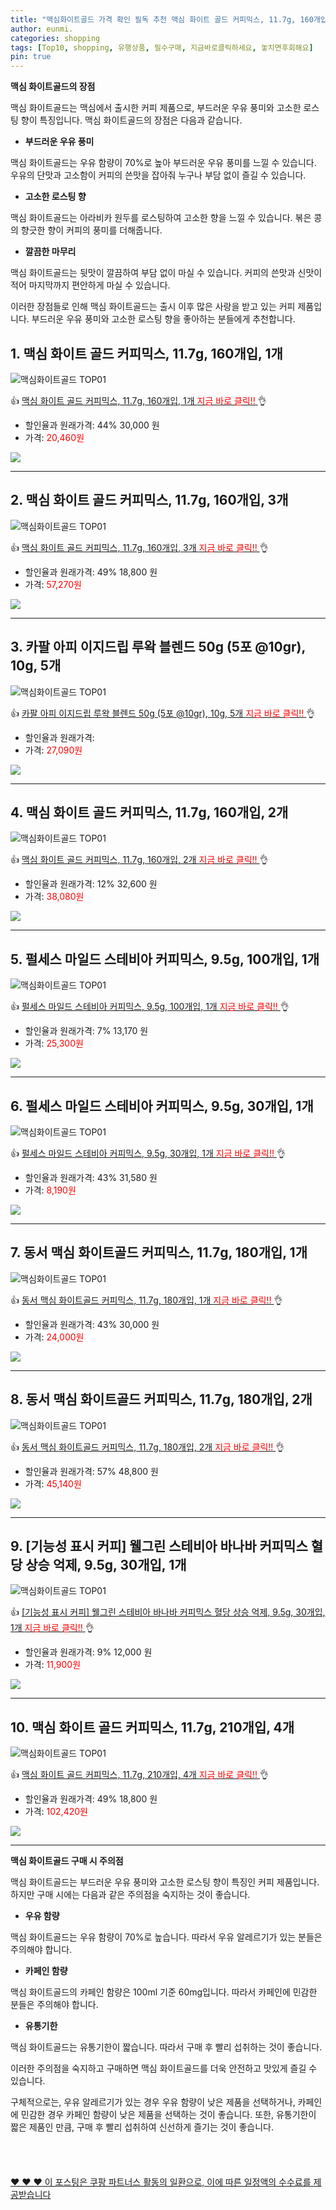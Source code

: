 ```yaml
---
title: "맥심화이트골드 가격 확인 필독 추천 맥심 화이트 골드 커피믹스, 11.7g, 160개입, 1개 비교 장점 구매가이드"
author: eunmi.
categories: shopping
tags: [Top10, shopping, 유행상품, 필수구매, 지금바로클릭하세요, 놓치면후회해요]
pin: true
---
```

**맥심 화이트골드의 장점**

맥심 화이트골드는 맥심에서 출시한 커피 제품으로, 부드러운 우유 풍미와 고소한 로스팅 향이 특징입니다. 맥심 화이트골드의 장점은 다음과 같습니다.

* **부드러운 우유 풍미**

맥심 화이트골드는 우유 함량이 70%로 높아 부드러운 우유 풍미를 느낄 수 있습니다. 우유의 단맛과 고소함이 커피의 쓴맛을 잡아줘 누구나 부담 없이 즐길 수 있습니다.

* **고소한 로스팅 향**

맥심 화이트골드는 아라비카 원두를 로스팅하여 고소한 향을 느낄 수 있습니다. 볶은 콩의 향긋한 향이 커피의 풍미를 더해줍니다.

* **깔끔한 마무리**

맥심 화이트골드는 뒷맛이 깔끔하여 부담 없이 마실 수 있습니다. 커피의 쓴맛과 신맛이 적어 마지막까지 편안하게 마실 수 있습니다.

이러한 장점들로 인해 맥심 화이트골드는 출시 이후 많은 사랑을 받고 있는 커피 제품입니다. 부드러운 우유 풍미와 고소한 로스팅 향을 좋아하는 분들에게 추천합니다.

   

## 1. 맥심 화이트 골드 커피믹스, 11.7g, 160개입, 1개

![맥심화이트골드 TOP01](https://thumbnail9.coupangcdn.com/thumbnails/remote/230x230ex/image/retail/images/8322375083974394-24de8f96-64ab-4e6d-af9d-261c11ce6b05.jpg)


👍 [맥심 화이트 골드 커피믹스, 11.7g, 160개입, 1개 <font color=red> 지금 바로 클릭!! </font> ](https://link.coupang.com/re/AFFSDP?lptag=AF3617701&subid=GithubCoopas&pageKey=7525065587&traceid=V0-153&itemId=3042075337&vendorItemId=71030128057) 👌 


- 할인율과 원래가격: 44%  30,000   원
- 가격: <span style='color:red'>20,460원</span>

[![](/discount_price.png)](https://link.coupang.com/re/AFFSDP?lptag=AF3617701&subid=GithubCoopas&pageKey=7525065587&traceid=V0-153&itemId=3042075337&vendorItemId=71030128057)

---


   

## 2. 맥심 화이트 골드 커피믹스, 11.7g, 160개입, 3개

![맥심화이트골드 TOP01](https://thumbnail8.coupangcdn.com/thumbnails/remote/230x230ex/image/retail/images/631312089627643-92f104d4-a4e0-4685-b9e9-fe55d1fc8113.jpg)


👍 [맥심 화이트 골드 커피믹스, 11.7g, 160개입, 3개 <font color=red> 지금 바로 클릭!! </font> ](https://link.coupang.com/re/AFFSDP?lptag=AF3617701&subid=GithubCoopas&pageKey=7525065587&traceid=V0-153&itemId=17910003838&vendorItemId=85072693060) 👌 


- 할인율과 원래가격: 49%  18,800   원
- 가격: <span style='color:red'>57,270원</span>

[![](/discount_price.png)](https://link.coupang.com/re/AFFSDP?lptag=AF3617701&subid=GithubCoopas&pageKey=7525065587&traceid=V0-153&itemId=17910003838&vendorItemId=85072693060)

---


   

## 3. 카팔 아피 이지드립 루왁 블렌드 50g (5포 @10gr), 10g, 5개

![맥심화이트골드 TOP01](https://thumbnail10.coupangcdn.com/thumbnails/remote/230x230ex/image/vendor_inventory/634f/d17615b0ec7a816c1058424edf14a50c65d54134afa812ee74f97788a2f3.jpg)


👍 [카팔 아피 이지드립 루왁 블렌드 50g (5포 @10gr), 10g, 5개 <font color=red> 지금 바로 클릭!! </font> ](https://link.coupang.com/re/AFFSDP?lptag=AF3617701&subid=GithubCoopas&pageKey=6884706658&traceid=V0-153&itemId=16509892554&vendorItemId=83697259315) 👌 


- 할인율과 원래가격: 
- 가격: <span style='color:red'>27,090원</span>

[![](/discount_price.png)](https://link.coupang.com/re/AFFSDP?lptag=AF3617701&subid=GithubCoopas&pageKey=6884706658&traceid=V0-153&itemId=16509892554&vendorItemId=83697259315)

---


   

## 4. 맥심 화이트 골드 커피믹스, 11.7g, 160개입, 2개

![맥심화이트골드 TOP01](https://thumbnail9.coupangcdn.com/thumbnails/remote/230x230ex/image/retail/images/7186919827447066-505b9a4c-f131-49f7-819f-79b827e3ea76.jpg)


👍 [맥심 화이트 골드 커피믹스, 11.7g, 160개입, 2개 <font color=red> 지금 바로 클릭!! </font> ](https://link.coupang.com/re/AFFSDP?lptag=AF3617701&subid=GithubCoopas&pageKey=7525065587&traceid=V0-153&itemId=2251502857&vendorItemId=84639391253) 👌 


- 할인율과 원래가격: 12%  32,600   원
- 가격: <span style='color:red'>38,080원</span>

[![](/discount_price.png)](https://link.coupang.com/re/AFFSDP?lptag=AF3617701&subid=GithubCoopas&pageKey=7525065587&traceid=V0-153&itemId=2251502857&vendorItemId=84639391253)

---


   

## 5. 펄세스 마일드 스테비아 커피믹스, 9.5g, 100개입, 1개

![맥심화이트골드 TOP01](https://thumbnail9.coupangcdn.com/thumbnails/remote/230x230ex/image/retail/images/1066571830840901-2e261e9c-0da0-4c32-a4b9-5eda48183e66.jpg)


👍 [펄세스 마일드 스테비아 커피믹스, 9.5g, 100개입, 1개 <font color=red> 지금 바로 클릭!! </font> ](https://link.coupang.com/re/AFFSDP?lptag=AF3617701&subid=GithubCoopas&pageKey=7388704618&traceid=V0-153&itemId=19098692992&vendorItemId=84318896135) 👌 


- 할인율과 원래가격: 7%  13,170   원
- 가격: <span style='color:red'>25,300원</span>

[![](/discount_price.png)](https://link.coupang.com/re/AFFSDP?lptag=AF3617701&subid=GithubCoopas&pageKey=7388704618&traceid=V0-153&itemId=19098692992&vendorItemId=84318896135)

---


   

## 6. 펄세스 마일드 스테비아 커피믹스, 9.5g, 30개입, 1개

![맥심화이트골드 TOP01](https://thumbnail8.coupangcdn.com/thumbnails/remote/230x230ex/image/retail/images/6003808592557760-67ce0bdb-3c1c-4daf-805b-082b28d14942.jpg)


👍 [펄세스 마일드 스테비아 커피믹스, 9.5g, 30개입, 1개 <font color=red> 지금 바로 클릭!! </font> ](https://link.coupang.com/re/AFFSDP?lptag=AF3617701&subid=GithubCoopas&pageKey=7388704618&traceid=V0-153&itemId=17145902342&vendorItemId=84318664040) 👌 


- 할인율과 원래가격: 43%  31,580   원
- 가격: <span style='color:red'>8,190원</span>

[![](/discount_price.png)](https://link.coupang.com/re/AFFSDP?lptag=AF3617701&subid=GithubCoopas&pageKey=7388704618&traceid=V0-153&itemId=17145902342&vendorItemId=84318664040)

---


   

## 7. 동서 맥심 화이트골드 커피믹스, 11.7g, 180개입, 1개

![맥심화이트골드 TOP01](https://thumbnail8.coupangcdn.com/thumbnails/remote/230x230ex/image/vendor_inventory/fc15/451eac4e3e4d9c218d41b0c3c4d4219a0b131b1ef206a948c2164f952880.jpg)


👍 [동서 맥심 화이트골드 커피믹스, 11.7g, 180개입, 1개 <font color=red> 지금 바로 클릭!! </font> ](https://link.coupang.com/re/AFFSDP?lptag=AF3617701&subid=GithubCoopas&pageKey=7525065587&traceid=V0-153&itemId=4013898268&vendorItemId=86514867091) 👌 


- 할인율과 원래가격: 43%  30,000   원
- 가격: <span style='color:red'>24,000원</span>

[![](/discount_price.png)](https://link.coupang.com/re/AFFSDP?lptag=AF3617701&subid=GithubCoopas&pageKey=7525065587&traceid=V0-153&itemId=4013898268&vendorItemId=86514867091)

---


   

## 8. 동서 맥심 화이트골드 커피믹스, 11.7g, 180개입, 2개

![맥심화이트골드 TOP01](https://thumbnail10.coupangcdn.com/thumbnails/remote/230x230ex/image/vendor_inventory/f83b/8f2fb486cc802584ceea1ce9f49a55afeb69cbe5ea15b76201da383cb4cb.jpg)


👍 [동서 맥심 화이트골드 커피믹스, 11.7g, 180개입, 2개 <font color=red> 지금 바로 클릭!! </font> ](https://link.coupang.com/re/AFFSDP?lptag=AF3617701&subid=GithubCoopas&pageKey=7525065587&traceid=V0-153&itemId=15374409471&vendorItemId=75692554683) 👌 


- 할인율과 원래가격: 57%  48,800   원
- 가격: <span style='color:red'>45,140원</span>

[![](/discount_price.png)](https://link.coupang.com/re/AFFSDP?lptag=AF3617701&subid=GithubCoopas&pageKey=7525065587&traceid=V0-153&itemId=15374409471&vendorItemId=75692554683)

---


   

## 9. [기능성 표시 커피] 웰그린 스테비아 바나바 커피믹스 혈당 상승 억제, 9.5g, 30개입, 1개

![맥심화이트골드 TOP01](https://thumbnail7.coupangcdn.com/thumbnails/remote/230x230ex/image/vendor_inventory/15df/4bd2cf6a4141cc609a74fdf6d54a135a0a6b0524f562b24829fe7c879bfd.jpg)


👍 [[기능성 표시 커피] 웰그린 스테비아 바나바 커피믹스 혈당 상승 억제, 9.5g, 30개입, 1개 <font color=red> 지금 바로 클릭!! </font> ](https://link.coupang.com/re/AFFSDP?lptag=AF3617701&subid=GithubCoopas&pageKey=7268256032&traceid=V0-153&itemId=18530304515&vendorItemId=85330336016) 👌 


- 할인율과 원래가격: 9%  12,000   원
- 가격: <span style='color:red'>11,900원</span>

[![](/discount_price.png)](https://link.coupang.com/re/AFFSDP?lptag=AF3617701&subid=GithubCoopas&pageKey=7268256032&traceid=V0-153&itemId=18530304515&vendorItemId=85330336016)

---


   

## 10. 맥심 화이트 골드 커피믹스, 11.7g, 210개입, 4개

![맥심화이트골드 TOP01](https://thumbnail6.coupangcdn.com/thumbnails/remote/230x230ex/image/vendor_inventory/e5c5/94e9050344efde606aad856702b47cde89f1a4928e83726af5e0f310ccf7.jpg)


👍 [맥심 화이트 골드 커피믹스, 11.7g, 210개입, 4개 <font color=red> 지금 바로 클릭!! </font> ](https://link.coupang.com/re/AFFSDP?lptag=AF3617701&subid=GithubCoopas&pageKey=7525065587&traceid=V0-153&itemId=1970815&vendorItemId=86555880810) 👌 


- 할인율과 원래가격: 49%  18,800   원
- 가격: <span style='color:red'>102,420원</span>

[![](/discount_price.png)](https://link.coupang.com/re/AFFSDP?lptag=AF3617701&subid=GithubCoopas&pageKey=7525065587&traceid=V0-153&itemId=1970815&vendorItemId=86555880810)

---
**맥심 화이트골드 구매 시 주의점**

맥심 화이트골드는 부드러운 우유 풍미와 고소한 로스팅 향이 특징인 커피 제품입니다. 하지만 구매 시에는 다음과 같은 주의점을 숙지하는 것이 좋습니다.

* **우유 함량**

맥심 화이트골드는 우유 함량이 70%로 높습니다. 따라서 우유 알레르기가 있는 분들은 주의해야 합니다.

* **카페인 함량**

맥심 화이트골드의 카페인 함량은 100ml 기준 60mg입니다. 따라서 카페인에 민감한 분들은 주의해야 합니다.

* **유통기한**

맥심 화이트골드는 유통기한이 짧습니다. 따라서 구매 후 빨리 섭취하는 것이 좋습니다.

이러한 주의점을 숙지하고 구매하면 맥심 화이트골드를 더욱 안전하고 맛있게 즐길 수 있습니다.

구체적으로는, 우유 알레르기가 있는 경우 우유 함량이 낮은 제품을 선택하거나, 카페인에 민감한 경우 카페인 함량이 낮은 제품을 선택하는 것이 좋습니다. 또한, 유통기한이 짧은 제품인 만큼, 구매 후 빨리 섭취하여 신선하게 즐기는 것이 좋습니다.<br><br><br><br><br> [ ❤ ❤ ❤ 이 포스팅은 쿠팡 파트너스 활동의 일환으로, 이에 따른 일정액의 수수료를 제공받습니다](https://link.coupang.com/a/bcEFyh)